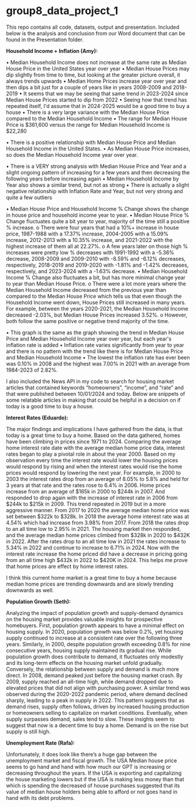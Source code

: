 # group8_data_project_1

This repo contains all code, datasets, output and presentation. Included below is the analysis and conclusion from our Word document that can be found in the Presentation folder. 

**Household Income + Inflation (Amy):**
 
•	Median Household Income does not increase at the same rate as Median House Price in the United States year over year
•	Median House Prices may dip slightly from time to time, but looking at the greater picture overall, it always trends upwards
•	Median Home Prices increase year over year and then dips a bit just for a couple of years like in years 2008-2009 and 2018-2019
•	It seems that we may be seeing that same trend in 2023-2024 since Median House Prices started to dip from 2022
•	Seeing how that trend has repeated itself, I'd assume that in 2024-2025 would be a good time to buy a house
•	There is a very large variance with the Median House Price compared to the Median Household Income
•	The range for Median House Price is $361,600 versus the range for Median Household Income is $22,280

•	There is a positive relationship with Median House Price and Median Household Income in the United States. 
•	As Median House Price increases, so does the Median Household Income year over year.

•	There is a VERY strong analysis with Median House Price and Year and a slight ongoing pattern of increasing for a few years and then decreasing the following years before increasing again
•	Median Household Income by Year also shows a similar trend, but not as strong
•	There is actually a slight negative relationship with Inflation Rate and Year, but not very strong and quite a few outliers

•	Median House Price and Household Income % Change shows the change in house price and household income year to year.
•	Median House Price % Change fluctuates quite a bit year to year, majority of the time still a positive % increase. 
o	There were four years that had a 10%+ increase in house price, 1987-1988 with a 17.37% increase, 2004-2005 with a 15.09% increase, 2012-2013 with a 10.35% increase, and 2021-2022 with the highest increase of them all at 22.27%. 
o	A few years later on those high % increases were pretty low % decreases with 1991-1992 with a -5.36% decrease, 2008-2009 and 2009-2010 with -8.59% and -6.12% decreases, respectively, 2018-2019 and 2019-2020 with -1.81% and -1.42% decreases, respectively, and 2023-2024 with a -1.63% decrease.
•	Median Household Income % Change also fluctuates a bit, but has more minimal change year to year than Median House Price. 
o	There were a lot more years where the Median Household Income decreased from the previous year than compared to the Median House Price which tells us that even though the Household Income went down, House Prices still increased in many years. 
For example, between the years 2020-2021, the Median Household Income decreased -2.03%, but Median House Prices increased 3.52%. 
o	However, both follow the same positive or negative trend majority of the time.

•	This graph is the same as the graph showing the trend in Median House Price and Median Household Income year over year, but each year's inflation rate is added
•	Inflation rate varies significantly from year to year and there is no pattern with the trend like there is for Median House Price and Median Household Income
•	The lowest the inflation rate has ever been was 0.10% in 2008 and the highest was 7.00% in 2021 with an average from 1984-2023 of 2.82%.

I also included the News API in my code to search for housing market articles that contained keywords “homeowners”, “income”, and “rate” and that were published between 10/01/2024 and today. Below are snippets of some relatable articles in making that could be helpful in a decision on if today is a good time to buy a house. 


 
**Interest Rates (Eduardo):**

The major findings and implications I have gathered from the data, is that today is a great time to buy a home. Based on the data gathered, homes have been climbing in prices since 1971 to 2024. Comparing the average home interest rate date with the average median home price data, interest rates began to play a pivotal role in about the year 2000. Based on my observation every time the interest rate would lower the housing prices would respond by rising and when the interest rates would rise the home prices would respond by lowering the next year. For example, in 2000 to 2003 the interest rates drop from an average of 8.05% to 5.8% and held for 3 years at that rate and the rates rose to 6.4% in 2006. Home prices increase from an average of $165k in 2000 to $244k in 2007. And responded to drop again with the increase of interest rate in 2006 from $244k to $215k in 2009. This trend repeated in 2019 but in a more aggressive manner. From 2017 to 2020 the average median home price was set between $322k to $328k. In 2018 the average home interest rate was at 4.54% which had increase from 3.98% from 2017. From 2018 the rates drop to an all time low to 2.95% in 2021. The housing market then responded, and the average median home prices climbed from $328k in 2020 to $432K in 2022. After the rates drop to an all time low in 2021 the rates increase to 5.34% in 2022 and continue to increase to 6.71% in 2024. Now with the interest rate increase the home priced did have a decrease in pricing going from an all time high $432k in 2022 to $420K in 2024. This helps me prove that home prices are effect by home interest rates. 

I think this current home market is a great time to buy a home because median home prices are trending downwards and are slowly trending downwards as well.



**Population Growth (Seth):**

Analyzing the impact of population growth and supply-demand dynamics on the housing market provides valuable insights for prospective homebuyers.
First, population growth appears to have a minimal effect on housing supply. In 2020, population growth was below 0.2%, yet housing supply continued to increase at a consistent rate over the following three years. Similarly, in 2000, despite population growth exceeding 0.8% for nine consecutive years, housing supply maintained its gradual rise. While population growth does contribute to demand, it fluctuates only modestly and its long-term effects on the housing market unfold gradually.
Conversely, the relationship between supply and demand is much more direct. In 2008, demand peaked just before the housing market crash. By 2009, supply reached an all-time high, while demand dropped due to elevated prices that did not align with purchasing power. A similar trend was observed during the 2020-2022 pandemic period, where demand declined sharply, leading to a peak in supply in 2022. This pattern suggests that as demand rises, supply often follows, driven by increased housing production or homeowners selling to capitalize on market conditions. Eventually, when supply surpasses demand, sales tend to slow.
These insights seem to suggest that now is a decent time to buy a home. Demand is on the rise but supply is still high.



**Unemployment Rate (Rafa):**

Unfortunately, it does look like there’s a huge gap between the unemployment market and fiscal growth. The USA Median house price seems to go hand and hand with how much our GPT is increasing or decreasing throughout the years. If the USA is exporting and capitalizing the house marketing lowers but if the USA is making less money than that which is spending the decreased of house purchases suggested that its value of median house holders being able to afford or not goes hand in hand with its debt problems.
